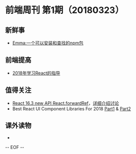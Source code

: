 # 前端周刊 第1期（20180323）

## 新鲜事
- [Emma:一个可以安装和查找的npm包](https://github.com/maticzav/emma-cli)

## 前端提高
- [2018年学习React的指导](https://tylermcginnis.com/reactjs-tutorial-a-comprehensive-guide-to-building-apps-with-react/)

## 值得关注
- [React 16.3 new API React.forwardRef](https://twitter.com/brian_d_vaughn/status/974020544155676672)，[详细介绍讨论](https://github.com/reactjs/rfcs/pull/30)
- Best React UI Component Libraries For 2018 [Part1](https://blog.bitsrc.io/11-react-component-libraries-you-should-know-178eb1dd6aa4) & [Part2](https://blog.bitsrc.io/best-react-ui-component-libraries-for-2018-part-2-d231dcb04c0a)

## 课外读物
-

[//]: # (分类图标
    新闻 {news}
    视频 {video}
    教程 {tutorial}
    代码 {code}
    演示 {demo}
    观点 {opinion}
    技巧 {tips}
    工具 {tools}
    书籍 {book}
    文档 {doc}
    GayHub {github}
    规范 {w3c}
    规范 {mdn}
  )

-- EOF --